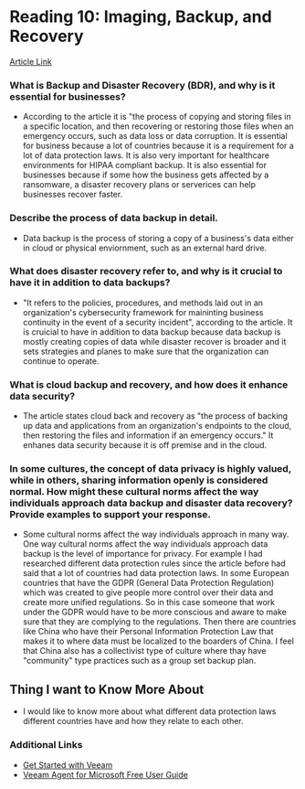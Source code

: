 # Reading 10: Imaging, Backup, and Recovery
[Article Link](https://www.ninjaone.com/blog/what-is-backup-and-disaster-recovery-and-why-do-you-need-it/)

### What is Backup and Disaster Recovery (BDR), and why is it essential for businesses?
- According to the article it is "the process of copying and storing files in a specific location, and then recovering or restoring those files when an emergency occurs, such as data loss or data corruption. It is essential for business because a lot of countries because it is a requirement for a lot of data protection laws. It is also very important for healthcare environments for HIPAA compliant backup. It is also essential for businesses because if some how the business gets affected by a ransomware, a disaster recovery plans or serverices can help businesses recover faster. 

### Describe the process of data backup in detail.
- Data backup is the process of storing a copy of a business's data either in cloud or physical enviornment, such as an external hard drive. 

### What does disaster recovery refer to, and why is it crucial to have it in addition to data backups?
- "It refers to the policies, procedures, and methods laid out in an organization's cybersecurity framework for maininting business continuity in the event of a security incident", according to the article. It is cruicial to have in addition to data backup because data backup is mostly creating copies of data while disaster recover is broader and it sets strategies and planes to make sure that the organization can continue to operate. 

### What is cloud backup and recovery, and how does it enhance data security?
- The article states cloud back and recovery as "the process of backing up data and applications from an organization's endpoints to the cloud, then restoring the files and information if an emergency occurs." It enhanes data security because it is off premise and in the cloud. 

### In some cultures, the concept of data privacy is highly valued, while in others, sharing information openly is considered normal. How might these cultural norms affect the way individuals approach data backup and disaster data recovery? Provide examples to support your response.
- Some cultural norms affect the way individuals approach in many way. One way cultural norms affect the way individuals approach data backup is the level of importance for privacy. For example I had researched different data protection rules since the article before had said that a lot of countries had data protection laws. In some European countries that have the GDPR (General Data Protection Regulation) which was created to give people more control over their data and create more unified regulations. So in this case someone that work under the GDPR would have to be more conscious and aware to make sure that they are complying to the regulations. Then there are countries like China who have their Personal Information Protection Law that makes it to where data must be localized to the boarders of China. I feel that China also has a collectivist type of culture where thay have "community" type practices such as a group set backup plan.

## Thing I want to Know More About
- I would like to know more about what different data protection laws different countries have and how they relate to each other.

### Additional Links
- [Get Started with Veeam](https://www.veeam.com/blog/how-to-get-started-with-veeam-backup-free-edition.html)
- [Veeam Agent for Microsoft Free User Guide](https://www.veeam.com/documentation-guides-datasheets.html?productId=42&version=product%3A42%2F162)
